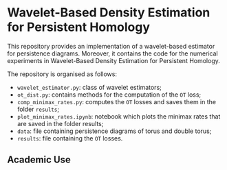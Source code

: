 # Wavelet-Based Density Estimation for Persistent Homology

This repository provides an implementation of a wavelet-based estimator for persistence diagrams. Moreover, it contains the code for the numerical experiments in Wavelet-Based Density Estimation for Persistent Homology. 

The repository is organised as follows:

- `wavelet_estimator.py`: class of wavelet estimators;
- `ot_dist.py`: contains methods for the computation of the `OT` loss;
- `comp_minimax_rates.py`: computes the `OT` losses and saves them in the folder `results`;
- `plot_minimax_rates.ipynb`: notebook which plots the minimax rates that are saved in the folder results;
- `data`: file containing persistence diagrams of torus and double torus;
- `results`: file containing the `OT` losses.

## Academic Use
